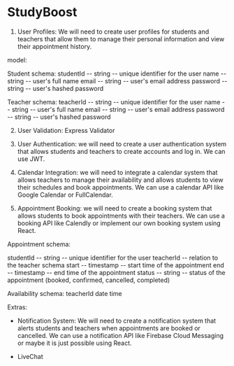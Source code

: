 # StudyBoost


1. User Profiles: We will need to create user profiles for students and teachers that allow them to manage their personal information and view their appointment history.

model:

Student schema: 
studentId   -- string -- unique identifier for the user
name        -- string -- user's full name
email       -- string -- user's email address
password    -- string -- user's hashed password

Teacher schema:
teacherId   -- string -- unique identifier for the user
name        -- string -- user's full name
email       -- string -- user's email address
password    -- string -- user's hashed password


2. User Validation: Express Validator 

3. User Authentication: we will need to create a user authentication system that allows students and teachers to create accounts and log in. We can use JWT.


4. Calendar Integration: we will need to integrate a calendar system that allows teachers to manage their availability and allows students to view their schedules and book appointments. We can use a calendar API like Google Calendar or FullCalendar.


5. Appointment Booking: we will need to create a booking system that allows students to book appointments with their teachers. We can use a booking API like Calendly or implement our own booking system using React.

Appointment schema:

studentId   -- string    -- unique identifier for the user
teacherId   -- relation to the teacher schema
start       -- timestamp -- start time of the appointment
end         -- timestamp -- end time of the appointment
status      -- string    -- status of the appointment (booked, confirmed, cancelled, completed)

Availability schema:
teacherId
date
time

Extras:

- Notification System: We will need to create a notification system that alerts students and teachers when appointments are booked or cancelled. We can use a notification API like Firebase Cloud Messaging or maybe it is just possible using React.

- LiveChat